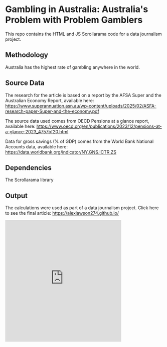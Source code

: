 # Gambling in Australia: Australia's Problem with Problem Gamblers
This repo contains the HTML and JS Scrollarama code for a data journalism project. 

##  Methodology
Australia has the highest rate of gambling anywhere in the world. 

##  Source Data 
The research for the article is based on a report by the AFSA Super and the Australian Economy Report, available here: https://www.superannuation.asn.au/wp-content/uploads/2025/02/ASFA-research-paper-Super-and-the-economy.pdf

The source data used comes from OECD Pensions at a glance report, available here: https://www.oecd.org/en/publications/2023/12/pensions-at-a-glance-2023_4757bf20.html

Data for gross savings (% of GDP) comes from the  World Bank National Accounts data, available here: https://data.worldbank.org/indicator/NY.GNS.ICTR.ZS

## Dependencies
The Scrollarama library

##  Output
The calculations were used as part of a data journalism project. Click here to see the final article: https://alexlawson274.github.io/
<iframe title="" aria-label="Interactive line chart" id="datawrapper-chart-hrfkw" src="https://datawrapper.dwcdn.net/hrfkw/1/" scrolling="no" frameborder="0" style="border: none;" width="370" height="387" data-external="1"></iframe>
